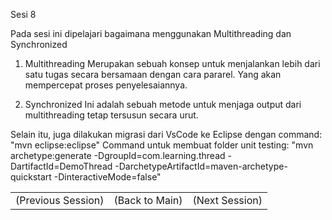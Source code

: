 Sesi 8

Pada sesi ini dipelajari bagaimana menggunakan Multithreading dan Synchronized

1. Multithreading
    Merupakan sebuah konsep untuk menjalankan lebih dari satu tugas secara bersamaan dengan cara pararel. Yang akan mempercepat proses penyelesaiannya.

2. Synchronized
    Ini adalah sebuah metode untuk menjaga output dari multithreading tetap tersusun secara urut.


Selain itu, juga dilakukan migrasi dari VsCode ke Eclipse dengan command: "mvn eclipse:eclipse"
Command untuk membuat folder unit testing: "mvn archetype:generate -DgroupId=com.learning.thread -DartifactId=DemoThread -DarchetypeArtifactId=maven-archetype-quickstart -DinteractiveMode=false"

<table align="center" style="border:none;">
  <tr>
    <td a href="https://github.com/farlhmd/hacktiv8_java_springboot/tree/main/src/sesi7">(Previous Session)</td>
    <td a href="https://github.com/farlhmd/hacktiv8_java_springboot">(Back to Main)</td>
    <td a href="https://github.com/farlhmd/hacktiv8_java_springboot/tree/main/src/sesi9">(Next Session)</td>
  </tr>
</table>